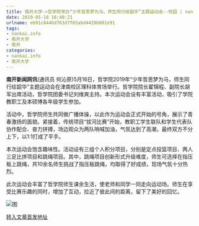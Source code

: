 ```yaml
---
title: 南开大学->哲学院举办“少年哲思梦为马，师生同行绘韶华”主题运动会--校园 | nankai.info
date: 2019-05-18 16:40:21
urlname: eb91c8446d763d7f65abd4420b001e91
tags: 
- nankai.info
- 南开大学
- 南开
categories:
- nankai.info
- 南开大学
---
```



**南开新闻网讯**(通讯员 何沁原)5月16日，哲学院2019年“少年哲思梦为马，师生同行绘韶华”主题运动会在津南校区理科体育场举行。哲学院院长翟锦程、副院长胡军出席活动，哲学院团委书记刘维爽主持。本次运动会设有丰富活动，吸引了学院教职工及本硕博各年级学生参加。

活动中，哲学院师生共同做广播体操，以此作为运动会正式开始的号角，展示了青春激扬的面貌。紧接着，传统项目“拔河比赛”开始，教职工学生联队和学生代表队协作配合、奋力拼搏，场边观众为两队呐喊加油，气氛达到了高潮，最终双方不分上下，以1:1打成了平手。

本次运动会饱含趣味性。活动设有三组个人积分项目，分别是定点投篮项目、两人三足比拼项目和跳绳项目。其中，跳绳项目创新形式升级难度，师生可选择在指压板上跳绳，共10余名师生挑战了指压板跳绳，均取得了好成绩，现场气氛十分热烈。

此次运动会丰富了哲学院师生课余生活，使老师和同学一同走向运动场。师生在享受比赛乐趣的同时，增加了互动，拉近了彼此间的距离，留下了美好的回忆。



![图](http://news.nankai.edu.cn/pic/0/00/35/53/355384_727695.jpg)

[转入文章首发地址](http://news.nankai.edu.cn/qqxy/system/2019/05/18/000452134.shtml)